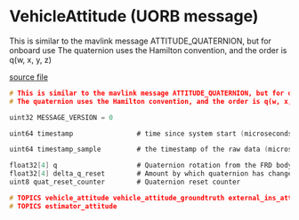 # VehicleAttitude (UORB message)

This is similar to the mavlink message ATTITUDE_QUATERNION, but for onboard use
The quaternion uses the Hamilton convention, and the order is q(w, x, y, z)

[source file](https://github.com/PX4/PX4-Autopilot/blob/main/msg/versioned/VehicleAttitude.msg)

```c
# This is similar to the mavlink message ATTITUDE_QUATERNION, but for onboard use
# The quaternion uses the Hamilton convention, and the order is q(w, x, y, z)

uint32 MESSAGE_VERSION = 0

uint64 timestamp                # time since system start (microseconds)

uint64 timestamp_sample         # the timestamp of the raw data (microseconds)

float32[4] q                    # Quaternion rotation from the FRD body frame to the NED earth frame
float32[4] delta_q_reset        # Amount by which quaternion has changed during last reset
uint8 quat_reset_counter        # Quaternion reset counter

# TOPICS vehicle_attitude vehicle_attitude_groundtruth external_ins_attitude
# TOPICS estimator_attitude

```
